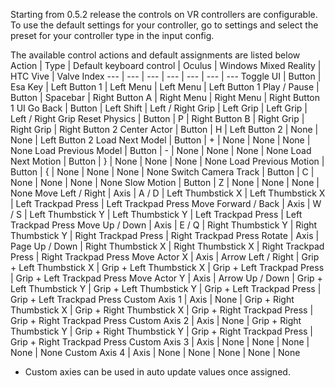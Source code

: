 Starting from 0.5.2 release the controls on VR controllers are configurable. To use the default settings for your controller, go to settings and select the preset for your controller type in the input config. 

The available control actions and default assignments are listed below
Action | Type | Default keyboard control | Oculus | Windows Mixed Reality | HTC Vive | Valve Index
--- | --- | --- | --- | --- | --- | --- 
Toggle UI | Button | Esa Key | Left Button 1 | Left Menu | Left Menu | Left Button 1
Play / Pause | Button | Spacebar | Right Button A | Right Menu | Right Menu | Right Button 1
UI Go Back | Button | Left Shift | Left / Right Grip | Left Grip | Left Grip | Left / Right Grip
Reset Physics | Button | P | Right Button B | Right Grip | Right Grip | Right Button 2
Center Actor | Button | H | Left Button 2 | None | None | Left Button 2
Load Next Model | Button | + | None | None | None | None 
Load Previous Model | Button | - | None | None | None | None 
Load Next Motion | Button | } | None | None | None | None 
Load Previous Motion | Button | { | None | None | None | None 
Switch Camera Track | Button | C | None | None | None | None 
Slow Motion | Button | Z | None | None | None | None 
Move Left / Right | Axis | A / D | Left Thumbstick X | Left Thumbstick X | Left Trackpad Press | Left Trackpad Press
Move Forward / Back | Axis | W / S | Left Thumbstick Y | Left Thumbstick Y | Left Trackpad Press | Left Trackpad Press
Move Up / Down | Axis | E / Q | Right Thumbstick Y | Right Thumbstick Y | Right Trackpad Press | Right Trackpad Press
Rotate | Axis | Page Up / Down | Right Thumbstick X | Right Thumbstick X | Right Trackpad Press | Right Trackpad Press
Move Actor X | Axis | Arrow Left / Right | Grip + Left Thumbstick X | Grip + Left Thumbstick X | Grip + Left Trackpad Press | Grip + Left Trackpad Press
Move Actor Y | Axis | Arrow Up / Down | Grip + Left Thumbstick Y | Grip + Left Thumbstick Y | Grip + Left Trackpad Press | Grip + Left Trackpad Press
Custom Axis 1 | Axis | None | Grip + Right Thumbstick X | Grip + Right Thumbstick X | Grip + Right Trackpad Press | Grip + Right Trackpad Press 
Custom Axis 2 | Axis | None | Grip + Right Thumbstick Y | Grip + Right Thumbstick Y | Grip + Right Trackpad Press | Grip + Right Trackpad Press 
Custom Axis 3 | Axis | None | None | None | None | None 
Custom Axis 4 | Axis | None | None | None | None | None 

* Custom axies can be used in auto update values once assigned. 
 

